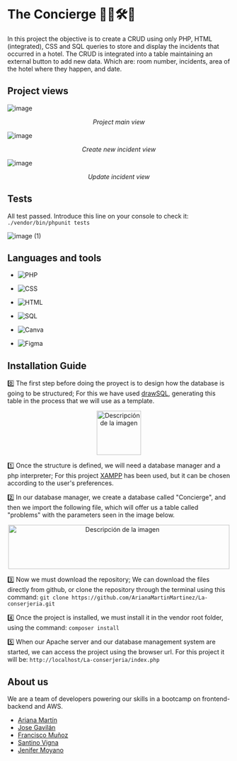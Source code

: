 # The Concierge 👷‍♂️🛠️🏨

In this project the objective is to create a CRUD using only PHP, HTML (integrated), CSS and SQL queries to store and display the incidents that occurred in a hotel.
The CRUD is integrated into a table maintaining an external button to add new data. Which are: room number, incidents, area of ​​the hotel where they happen, and date.

## Project views

![image](https://github.com/user-attachments/assets/8db442f8-f41b-4081-a414-19a9a1b99476)
<p align="center"><em>Project main view</em></p>

![image](https://github.com/user-attachments/assets/260d8211-a320-45f7-bd10-ff243772a984)
<p align="center"><em>Create new incident view</em></p>

![image](https://github.com/user-attachments/assets/6ed88f8f-4964-4585-aa5c-6e3783545ad9)
<p align="center"><em>Update incident view</em></p>

## Tests

All test passed. Introduce this line on your console to check it:
`./vendor/bin/phpunit tests`

![image (1)](https://github.com/user-attachments/assets/6c429bf6-bed6-4c0f-8592-1f032872f611)

## Languages ​​and tools

- ![PHP](https://img.shields.io/badge/-PHP-777BB4?logo=php&logoColor=white)  
- ![CSS](https://img.shields.io/badge/-CSS-1572B6?logo=css3&logoColor=white)  
- ![HTML](https://img.shields.io/badge/-HTML-E34F26?logo=html5&logoColor=white)  
- ![SQL](https://img.shields.io/badge/-SQL-4479A1?logo=sqlite&logoColor=white) 

- ![Canva](https://img.shields.io/badge/-Canva-00C4CC?logo=canva&logoColor=white)
- ![Figma](https://img.shields.io/badge/-Figma-F24E1E?logo=figma&logoColor=white)

## Installation Guide

0️⃣ The first step before doing the proyect is to design how the database is going to be structured; For this we have used [drawSQL](https://drawsql.app/), generating this table in the process that we will use as a template.

<p align="center">
  <img src="https://github.com/user-attachments/assets/fdc1adde-0160-4016-956d-7947b9f00e36" alt="Descripción de la imagen" width="100"/>
</p>

1️⃣ Once the structure is defined, we will need a database manager and a php interpreter; For this project [XAMPP](https://www.apachefriends.org/es/index.html) has been used, but it can be chosen according to the user's preferences.

2️⃣ In our database manager, we create a database called "Concierge", and then we import the following file, which will offer us a table called "problems" with the parameters seen in the image below.

<p align="center">
  <img src="https://github.com/user-attachments/assets/78ddac02-5c70-4a00-9bc4-cbc25867fd25" alt="Descripción de la imagen" width="500" height="100"/>
</p>

3️⃣ Now we must download the repository; We can download the files directly from github, or clone the repository through the terminal using this command:
`git clone https://github.com/ArianaMartinMartinez/La-conserjeria.git`


4️⃣ Once the project is installed, we must install it in the vendor root folder, using the command:
`composer install`

5️⃣ When our Apache server and our database management system are started, we can access the project using the browser url. For this project it will be:
`http://localhost/La-conserjeria/index.php`

## About us
We are a team of developers powering our skills in a bootcamp on frontend-backend and AWS.

- [Ariana Martín](https://github.com/ArianaMartinMartinez)
- [Jose Gavilán](https://github.com/sr-calcetines)
- [Francisco Muñoz](https://github.com/Crudo7)
- [Santino Vigna](https://github.com/SantiVigna)
- [Jenifer Moyano](https://github.com/soyJenifer)
